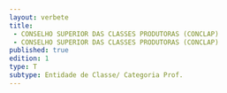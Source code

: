 ```yaml
---
layout: verbete
title:
 - CONSELHO SUPERIOR DAS CLASSES PRODUTORAS (CONCLAP)
 - CONSELHO SUPERIOR DAS CLASSES PRODUTORAS (CONCLAP)
published: true
edition: 1  
type: T
subtype: Entidade de Classe/ Categoria Prof.
---
```


